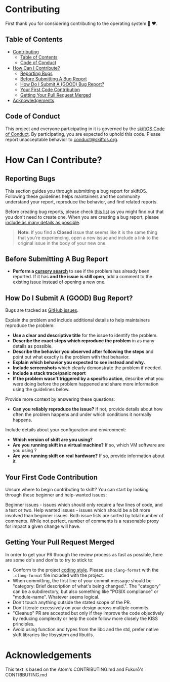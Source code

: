 # Contributing

First thank you for considering contributing to the operating system :hugs: ❤️.

## Table of Contents

- [Contributing](#contributing)
  - [Table of Contents](#table-of-contents)
  - [Code of Conduct](#code-of-conduct)
- [How Can I Contribute?](#how-can-i-contribute)
  - [Reporting Bugs](#reporting-bugs)
  - [Before Submitting A Bug Report](#before-submitting-a-bug-report)
  - [How Do I Submit A (GOOD) Bug Report?](#how-do-i-submit-a-good-bug-report)
  - [Your First Code Contribution](#your-first-code-contribution)
  - [Getting Your Pull Request Merged](#getting-your-pull-request-merged)
- [Acknowledgements](#acknowledgements)

## Code of Conduct

This project and everyone participating in it is governed by the [skiftOS Code of Conduct](manual/code_of_conduct.md). By participating, you are expected to uphold this code.
Please report unacceptable behavior to [conduct@skiftos.org](mailto:conduct@skiftos.org).

# How Can I Contribute?

## Reporting Bugs

This section guides you through submitting a bug report for skiftOS. Following these guidelines helps maintainers and the community understand your report, reproduce the behavior, and find related reports.

Before creating bug reports, please check [this list](#before-submitting-a-bug-report) as you might find out that you don't need to create one. When you are creating a bug report, please [include as many details as possible](#how-do-i-submit-a-good-bug-report).

> **Note:** If you find a **Closed** issue that seems like it is the same thing that you're experiencing, open a new issue and include a link to the original issue in the body of your new one.

## Before Submitting A Bug Report

* **Perform a [cursory search](https://github.com/search?q=is%3Aissue+user%3AskiftOS)** to see if the problem has already been reported. If it has **and the issue is still open**, add a comment to the existing issue instead of opening a new one.

## How Do I Submit A (GOOD) Bug Report?

Bugs are tracked as [GitHub issues](https://guides.github.com/features/issues/).

Explain the problem and include additional details to help maintainers reproduce the problem:

* **Use a clear and descriptive title** for the issue to identify the problem.
* **Describe the exact steps which reproduce the problem** in as many details as possible.
* **Describe the behavior you observed after following the steps** and point out what exactly is the problem with that behavior.
* **Explain which behavior you expected to see instead and why.**
* **Include screenshots** which clearly demonstrate the problem if needed.
* **Include a stack trace/panic report**
* **If the problem wasn't triggered by a specific action**, describe what you were doing before the problem happened and share more information using the guidelines below.

Provide more context by answering these questions:

* **Can you reliably reproduce the issue?** If not, provide details about how often the problem happens and under which conditions it normally happens.

Include details about your configuration and environment:

* **Which version of skift are you using?**
* **Are you running skift in a virtual machine?** If so, which VM software are you using ?
* **Are you running skift on real hardware?** If so, provide information about it.


## Your First Code Contribution

Unsure where to begin contributing to skift? You can start by looking through these beginner and help-wanted issues:

Beginner issues - issues which should only require a few lines of code, and a test or two.
Help wanted issues - issues which should be a bit more involved than beginner issues.
Both issue lists are sorted by total number of comments. While not perfect, number of comments is a reasonable proxy for impact a given change will have.

## Getting Your Pull Request Merged

In order to get your PR through the review process as fast as possible, here are some do's and don'ts to try to stick to:

- Conform to the project [coding style](manual/coding_style.md). Please use `clang-format` with the `.clang-format` file included with the project.
- When committing, the first line of your commit message should be "category: Brief description of what's being changed.". The "category" can be a subdirectory, but also something like "POSIX compliance" or "module-name". Whatever seems logical.
- Don't touch anything outside the stated scope of the PR.
- Don't iterate excessively on your design across multiple commits.
- "Cleanup" PR are accepted but only if they improve the code objectively by reducing complexity or help the code follow more closely the KISS principles.
- Avoid using function and types from the libc and the std, prefer native skift libraries like libsystem and libutils.

# Acknowledgements

This text is based on the Atom's CONTRIBUTING.md and Fukurō's CONTRIBUTING.md
